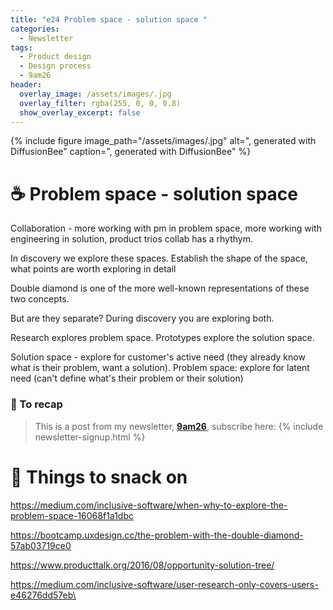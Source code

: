 ```yaml
---
title: "e24 Problem space - solution space "
categories:
  - Newsletter
tags:
  - Product design
  - Design process
  - 9am26
header:
  overlay_image: /assets/images/.jpg
  overlay_filter: rgba(255, 0, 0, 0.8)
  show_overlay_excerpt: false
---
```


{% include figure image_path="/assets/images/.jpg" alt=", generated with DiffusionBee" caption=", generated with DiffusionBee" %}

# ☕ Problem space - solution space

Collaboration - more working with pm in problem space, more working with engineering in solution, product trios collab has a rhythym.

In discovery we explore these spaces. Establish the shape of the space, what points are worth exploring in detail

Double diamond is one of the more well-known representations of these two concepts.

But are they separate? During discovery you are exploring both.

Research explores problem space. Prototypes explore the solution space.

Solution space - explore for customer's active need (they already know what is their problem, want a solution). Problem space: explore for latent need (can't define what's their problem or their solution)


### 🥤 To recap

> This is a post from my newsletter, **[9am26](https://polgarp.com/categories/newsletter/)**, subscribe here:
> {% include newsletter-signup.html %}

# 🍪 Things to snack on

https://medium.com/inclusive-software/when-why-to-explore-the-problem-space-16068f1a1dbc

https://bootcamp.uxdesign.cc/the-problem-with-the-double-diamond-57ab03719ce0

https://www.producttalk.org/2016/08/opportunity-solution-tree/

https://medium.com/inclusive-software/user-research-only-covers-users-e46276dd57eb\


